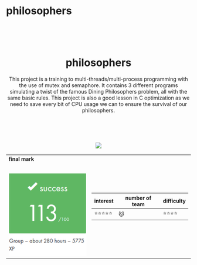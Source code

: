 # philosophers

<h1 align="center">
   <b font size="15" face="arial" ><br><br>philosophers</font></b></h1>
   <p align="center">
  This project is a training to multi-threads/multi-process programming with the use of mutex and semaphore.
It contains 3 different programs simulating a twist of the famous Dining Philosophers problem, all with the same basic rules.
This project is also a good lesson in C optimization as we need to save every bit of CPU usage we can to ensure the survival of our philosophers.
  
  </br></br>
  <br></p>
  <p align="center">
  <img src="https://img.shields.io/badge/c-007ACC?style=for-the-badge&logo=c&logoColor=white">
  <table  align="center">
<td>
 <b face="arial" >final mark<br><br></font></b></p>
 <img src="https://github.com/xibaochat/cub3D/blob/master/cub3d_mark.png">

</td>
<td>

| interest                     | number of team          | difficulty                      |
| ---------------------------- | ----------              | ----------                      |
|    :star::star::star::star::star: | :cat: |  :star::star::star::star: |

</td>
</tr>
</table>
